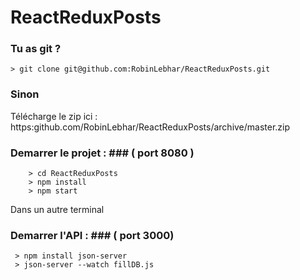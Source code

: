 # ReactReduxPosts

### Tu as git ? ###

```
> git clone git@github.com:RobinLebhar/ReactReduxPosts.git

```

### Sinon ###

Télécharge le zip ici : https:github.com/RobinLebhar/ReactReduxPosts/archive/master.zip
	
	
### Demarrer le projet : ### ( port 8080 )
```
	> cd ReactReduxPosts
	> npm install
	> npm start
```

Dans un autre terminal 

### Demarrer l'API : ### ( port 3000)
```
 > npm install json-server
 > json-server --watch fillDB.js
```
